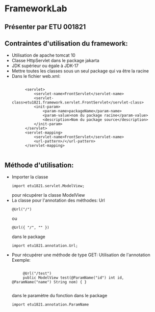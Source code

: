 # FrameworkLab
## Présenter par ETU 001821
## Contraintes d'utilisation du framework:
<ul>
  <li>Utilisation de apache tomcat 10</li>
  <li>Classe HttpServlet dans le package jakarta</li>
  <li>JDK supérieur ou égale à JDK-17</li>
  <li>Mettre toutes les classes sous un seul package qui va être la racine</li>
  <li>Dans le fichier web.xml:
      <pre><code>
      &lt;servlet&gt;
          &lt;servlet-name&gt;FrontServlet&lt;/servlet-name&gt;
          &lt;servlet-class&gt;etu1821.framework.servlet.FrontServlet&lt;/servlet-class&gt;
          &lt;init-param&gt;
              &lt;param-name&gt;packageName&gt;/param-name&gt;
              &lt;param-value&gt;nom du package racine&lt;/param-value&gt;
              &lt;description&gt;Nom du package source&lt;/description&gt;
          &lt;/init-param&gt;
      &lt;/servlet&gt;
      &lt;servlet-mapping&gt;
          &lt;servlet-name&gt;FrontServlet&lt;/servlet-name&gt;
          &lt;url-pattern&gt;/&lt;/url-pattern&gt;
      &lt;/servlet-mapping&gt;
       </code></pre>
  </li>
</ul>
<h2> Méthode d'utilisation:</h2>
<ul>
  <li>Importer la classe <pre><code>import etu1821.servlet.ModelView;</code></pre> pour récupérer la classe ModelView</li>
  <li>La classe pour l'annotation des méthodes: Url<pre><code>@Url("/")</code></pre> ou <pre><code>@Url({ "/", "" })</code></pre> dans le package <pre><code>import etu1821.annotation.Url;</code></pre></li>
  <li>Pour récupérer une méthode de type GET: Utilisation de l'annotation 
    Exemple:
    <pre><code>
     @Url("/test")
     public ModelView test(@ParamName("id") int id, @ParamName("name") String nom) { }
    </code></pre> 
    dans le paramètre du fonction  dans le package <pre><code>import etu1821.annotation.ParamName</code></pre></li>
</ul>
